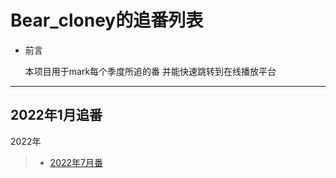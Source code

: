 # Bear_cloney的追番列表

* 前言

  本项目用于mark每个季度所追的番
  并能快速跳转到在线播放平台<br />

---

## 2022年1月追番

2022年
> * [2022年7月番](2022.07/2022.07.md)
